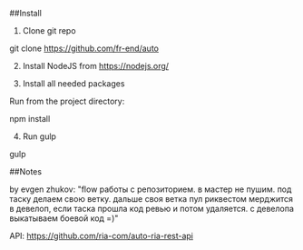 ##Install

1) Clone git repo

git clone https://github.com/fr-end/auto

2) Install NodeJS from https://nodejs.org/

3) Install all needed packages

Run from the project directory:

npm install 

4) Run gulp

gulp

##Notes

by evgen zhukov:
"flow работы с репозиторием.
в мастер не пушим.
под таску делаем свою ветку.
дальше своя ветка пул риквестом мерджится в девелоп, если таска прошла код ревью и потом удаляется.
с девелопа выкатываем боевой код =)"

API:
https://github.com/ria-com/auto-ria-rest-api
